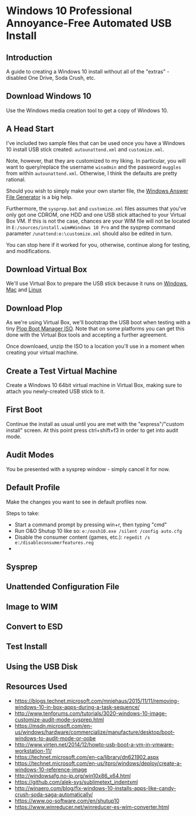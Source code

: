 # Windows 10 Professional Annoyance-Free Automated USB Install

## Introduction
A guide to creating a Windows 10 install without all of the "extras" - disabled One Drive, Soda Crush, etc.

## Download Windows 10
Use the Windows media creation tool to get a copy of Windows 10. 
## A Head Start
I've included two sample files that can be used once you have a Windows 10 install USB stick created: `autounattend.xml` and `customize.xml`.

Note, however, that they are customized to my liking. In particular, you will want to query/replace the username `winadmin` and the password `muggles` from within `autounattend.xml`. Otherwise, I think the defaults are pretty rational. 

Should you wish to simply make your own starter file, the [Windows Answer File Generator](http://windowsafg.no-ip.org/win10x86_x64.html) is a big help. 

Furthermore, the `sysprep.bat` and `customize.xml` files assumes that you've only got one CDROM, one HDD and one USB stick attached to your Virtual Box VM. If this is not the case, chances are your WIM file will not be located in `E:/sources/install.wim#Windows 10 Pro` and the sysprep command parameter `/unattend:e:\customize.xml` should also be edited in turn. 

You can stop here if it worked for you, otherwise, continue along for testing, and modifications. 
## Download Virtual Box
We'll use Virtual Box to prepare the USB stick because it runs on [Windows](http://download.virtualbox.org/virtualbox/5.0.24/VirtualBox-5.0.24-108355-Win.exe), [Mac](http://download.virtualbox.org/virtualbox/5.0.24/VirtualBox-5.0.24-108355-OSX.dmg) and [Linux](https://www.virtualbox.org/wiki/Linux_Downloads)
## Download Plop
As we're using Virtual Box, we'll bootstrap the USB boot when testing with a tiny [Plop Boot Manager ISO](https://download.plop.at/files/bootmngr/plpbt-5.0.15.zip). Note that on some platforms you can get this done with the Virtual Box tools and accepting a further agreement. 

Once downloaed, unzip the ISO to a location you'll use in a moment when creating your virtual machine.
## Create a Test Virtual Machine
Create a Windows 10 64bit virtual machine in Virtual Box, making sure to attach you newly-created USB stick to it.
## First Boot
Continue the install as usual until you are met with the "express"/"custom install" screen. At this point press ctrl+shift+f3 in order to get into audit mode. 
## Audit Modes
You be presented with a sysprep window - simply cancel it for now. 
## Default Profile
Make the changes you want to see in default profiles now. 

Steps to take:
* Start a command prompt by pressing win+r, then typing "cmd"
* Run O&O Shutup 10 like so: `e:/oosh10.exe /silent /config auto.cfg`
* Disable the consumer content (games, etc.): `regedit /s e:/disableconsumerfeatures.reg`
* 

## Sysprep
## Unattended Configuration File
## Image to WIM
## Convert to ESD
## Test Install
## Using the USB Disk
## Resources Used 

* https://blogs.technet.microsoft.com/mniehaus/2015/11/11/removing-windows-10-in-box-apps-during-a-task-sequence/
* http://www.tenforums.com/tutorials/3020-windows-10-image-customize-audit-mode-sysprep.html
* https://msdn.microsoft.com/en-us/windows/hardware/commercialize/manufacture/desktop/boot-windows-to-audit-mode-or-oobe
* http://www.virten.net/2014/12/howto-usb-boot-a-vm-in-vmware-workstation-11/
* https://technet.microsoft.com/en-ca/library/dn621902.aspx
* https://technet.microsoft.com/en-us/itpro/windows/deploy/create-a-windows-10-reference-image
* http://windowsafg.no-ip.org/win10x86_x64.html
* https://github.com/alek-sys/sublimetext_indentxml
* http://winaero.com/blog/fix-windows-10-installs-apps-like-candy-crush-soda-saga-automatically/
* https://www.oo-software.com/en/shutup10
* https://www.winreducer.net/winreducer-es-wim-converter.html
